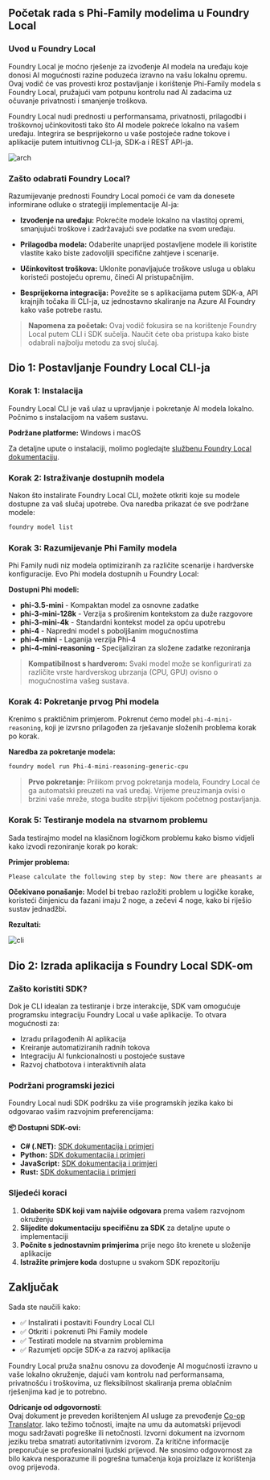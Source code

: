 <!--
CO_OP_TRANSLATOR_METADATA:
{
  "original_hash": "52973a5680a65a810aa80b7036afd31f",
  "translation_date": "2025-07-09T19:58:38+00:00",
  "source_file": "md/01.Introduction/02/07.FoundryLocal.md",
  "language_code": "hr"
}
-->
## Početak rada s Phi-Family modelima u Foundry Local

### Uvod u Foundry Local

Foundry Local je moćno rješenje za izvođenje AI modela na uređaju koje donosi AI mogućnosti razine poduzeća izravno na vašu lokalnu opremu. Ovaj vodič će vas provesti kroz postavljanje i korištenje Phi-Family modela s Foundry Local, pružajući vam potpunu kontrolu nad AI zadacima uz očuvanje privatnosti i smanjenje troškova.

Foundry Local nudi prednosti u performansama, privatnosti, prilagodbi i troškovnoj učinkovitosti tako što AI modele pokreće lokalno na vašem uređaju. Integrira se besprijekorno u vaše postojeće radne tokove i aplikacije putem intuitivnog CLI-ja, SDK-a i REST API-ja.


![arch](../../../../../imgs/01/02/07/foundry-local-arch.png)

### Zašto odabrati Foundry Local?

Razumijevanje prednosti Foundry Local pomoći će vam da donesete informirane odluke o strategiji implementacije AI-ja:

- **Izvođenje na uređaju:** Pokrećite modele lokalno na vlastitoj opremi, smanjujući troškove i zadržavajući sve podatke na svom uređaju.

- **Prilagodba modela:** Odaberite unaprijed postavljene modele ili koristite vlastite kako biste zadovoljili specifične zahtjeve i scenarije.

- **Učinkovitost troškova:** Uklonite ponavljajuće troškove usluga u oblaku koristeći postojeću opremu, čineći AI pristupačnijim.

- **Besprijekorna integracija:** Povežite se s aplikacijama putem SDK-a, API krajnjih točaka ili CLI-ja, uz jednostavno skaliranje na Azure AI Foundry kako vaše potrebe rastu.

> **Napomena za početak:** Ovaj vodič fokusira se na korištenje Foundry Local putem CLI i SDK sučelja. Naučit ćete oba pristupa kako biste odabrali najbolju metodu za svoj slučaj.

## Dio 1: Postavljanje Foundry Local CLI-ja

### Korak 1: Instalacija

Foundry Local CLI je vaš ulaz u upravljanje i pokretanje AI modela lokalno. Počnimo s instalacijom na vašem sustavu.

**Podržane platforme:** Windows i macOS

Za detaljne upute o instalaciji, molimo pogledajte [službenu Foundry Local dokumentaciju](https://github.com/microsoft/Foundry-Local/blob/main/README.md).

### Korak 2: Istraživanje dostupnih modela

Nakon što instalirate Foundry Local CLI, možete otkriti koje su modele dostupne za vaš slučaj upotrebe. Ova naredba prikazat će sve podržane modele:


```bash
foundry model list
```

### Korak 3: Razumijevanje Phi Family modela

Phi Family nudi niz modela optimiziranih za različite scenarije i hardverske konfiguracije. Evo Phi modela dostupnih u Foundry Local:

**Dostupni Phi modeli:** 

- **phi-3.5-mini** - Kompaktan model za osnovne zadatke
- **phi-3-mini-128k** - Verzija s proširenim kontekstom za duže razgovore
- **phi-3-mini-4k** - Standardni kontekst model za opću upotrebu
- **phi-4** - Napredni model s poboljšanim mogućnostima
- **phi-4-mini** - Laganija verzija Phi-4
- **phi-4-mini-reasoning** - Specijaliziran za složene zadatke rezoniranja

> **Kompatibilnost s hardverom:** Svaki model može se konfigurirati za različite vrste hardverskog ubrzanja (CPU, GPU) ovisno o mogućnostima vašeg sustava.

### Korak 4: Pokretanje prvog Phi modela

Krenimo s praktičnim primjerom. Pokrenut ćemo model `phi-4-mini-reasoning`, koji je izvrsno prilagođen za rješavanje složenih problema korak po korak.


**Naredba za pokretanje modela:**

```bash
foundry model run Phi-4-mini-reasoning-generic-cpu
```

> **Prvo pokretanje:** Prilikom prvog pokretanja modela, Foundry Local će ga automatski preuzeti na vaš uređaj. Vrijeme preuzimanja ovisi o brzini vaše mreže, stoga budite strpljivi tijekom početnog postavljanja.

### Korak 5: Testiranje modela na stvarnom problemu

Sada testirajmo model na klasičnom logičkom problemu kako bismo vidjeli kako izvodi rezoniranje korak po korak:

**Primjer problema:**

```txt
Please calculate the following step by step: Now there are pheasants and rabbits in the same cage, there are thirty-five heads on top and ninety-four legs on the bottom, how many pheasants and rabbits are there?
```

**Očekivano ponašanje:** Model bi trebao razložiti problem u logičke korake, koristeći činjenicu da fazani imaju 2 noge, a zečevi 4 noge, kako bi riješio sustav jednadžbi.

**Rezultati:**

![cli](../../../../../imgs/01/02/07/cli.png)

## Dio 2: Izrada aplikacija s Foundry Local SDK-om

### Zašto koristiti SDK?

Dok je CLI idealan za testiranje i brze interakcije, SDK vam omogućuje programsku integraciju Foundry Local u vaše aplikacije. To otvara mogućnosti za:

- Izradu prilagođenih AI aplikacija
- Kreiranje automatiziranih radnih tokova
- Integraciju AI funkcionalnosti u postojeće sustave
- Razvoj chatbotova i interaktivnih alata

### Podržani programski jezici

Foundry Local nudi SDK podršku za više programskih jezika kako bi odgovarao vašim razvojnim preferencijama:

**📦 Dostupni SDK-ovi:**

- **C# (.NET):** [SDK dokumentacija i primjeri](https://github.com/microsoft/Foundry-Local/tree/main/sdk/cs)
- **Python:** [SDK dokumentacija i primjeri](https://github.com/microsoft/Foundry-Local/tree/main/sdk/python)
- **JavaScript:** [SDK dokumentacija i primjeri](https://github.com/microsoft/Foundry-Local/tree/main/sdk/js)
- **Rust:** [SDK dokumentacija i primjeri](https://github.com/microsoft/Foundry-Local/tree/main/sdk/rust)

### Sljedeći koraci

1. **Odaberite SDK koji vam najviše odgovara** prema vašem razvojnom okruženju
2. **Slijedite dokumentaciju specifičnu za SDK** za detaljne upute o implementaciji
3. **Počnite s jednostavnim primjerima** prije nego što krenete u složenije aplikacije
4. **Istražite primjere koda** dostupne u svakom SDK repozitoriju

## Zaključak

Sada ste naučili kako:
- ✅ Instalirati i postaviti Foundry Local CLI
- ✅ Otkriti i pokrenuti Phi Family modele
- ✅ Testirati modele na stvarnim problemima
- ✅ Razumjeti opcije SDK-a za razvoj aplikacija

Foundry Local pruža snažnu osnovu za dovođenje AI mogućnosti izravno u vaše lokalno okruženje, dajući vam kontrolu nad performansama, privatnošću i troškovima, uz fleksibilnost skaliranja prema oblačnim rješenjima kad je to potrebno.

**Odricanje od odgovornosti**:  
Ovaj dokument je preveden korištenjem AI usluge za prevođenje [Co-op Translator](https://github.com/Azure/co-op-translator). Iako težimo točnosti, imajte na umu da automatski prijevodi mogu sadržavati pogreške ili netočnosti. Izvorni dokument na izvornom jeziku treba smatrati autoritativnim izvorom. Za kritične informacije preporučuje se profesionalni ljudski prijevod. Ne snosimo odgovornost za bilo kakva nesporazume ili pogrešna tumačenja koja proizlaze iz korištenja ovog prijevoda.